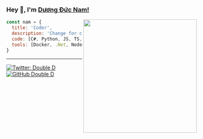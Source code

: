 ### Hey 👋, I'm [Dương Đức Nam!](https://www.facebook.com/nampt1999) 

<img align='right' src="https://media.giphy.com/media/836HiJc7pgzy8iNXCn/giphy.gif" width="300">

```javascript
const nam = {
  title: 'Coder',
  description: 'Change for change!'
  code: [C#, Python, JS, TS, HTML, CSS],
  tools: [Docker, .Net, NodeJS, React],
}
```
---

[![Twitter: Double D](https://img.shields.io/twitter/follow/ddnam99?style=social)](https://twitter.com/ddnam99)
[![GitHub Double D](https://img.shields.io/github/followers/ddnam99?label=follow&style=social)](https://github.com/ddnam99)
